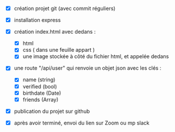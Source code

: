 - [X] création projet git (avec commit réguliers)
- [X] installation express

- [X] création index.html avec dedans :
    - [x] html
    - [x] css ( dans une feuille appart )
    - [x] une image stockée à côté du fichier html, et appelée dedans

- [X] une route "/api/user" qui renvoie un objet json avec les clés :
    - [X] name (string)
    - [X] verified (bool)
    - [X] birthdate (Date)
    - [X] friends (Array)
- [x] publication du projet sur github

- [x] après avoir terminé, envoi du lien sur Zoom ou mp slack